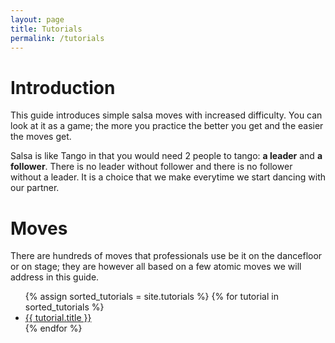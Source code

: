 ```yaml
---
layout: page
title: Tutorials
permalink: /tutorials
---
```


# Introduction
This guide introduces simple salsa moves with increased difficulty. You can look at it as a game; the more you practice the better you get and the easier the moves get.

Salsa is like Tango in that you would need 2 people to tango: **a leader** and **a follower**. There is no leader without follower and there is no follower without a leader. It is a choice that we make everytime we start dancing with our partner.

# Moves

There are hundreds of moves that professionals use be it on the dancefloor or on stage; they are however all based on a few atomic moves we will address in this guide.

<ul>
  {% assign sorted_tutorials = site.tutorials %}
  {% for tutorial in sorted_tutorials %}
    <li>
      <a href="{{tutorial.url}}">{{ tutorial.title }}</a>
    </li>
  {% endfor %}
</ul>